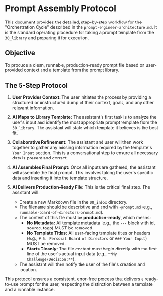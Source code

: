 # Prompt Assembly Protocol

This document provides the detailed, step-by-step workflow for the "Orchestration Cycle" described in the `prompt-engineer-architecture.md`. It is the standard operating procedure for taking a prompt template from the `30_library` and preparing it for execution.

## Objective
To produce a clean, runnable, production-ready prompt file based on user-provided context and a template from the prompt library.

## The 5-Step Protocol

1.  **User Provides Context:** The user initiates the process by providing a structured or unstructured dump of their context, goals, and any other relevant information.

2.  **AI Maps to Library Template:** The assistant's first task is to analyze the user's input and identify the most appropriate prompt template from the `30_library`. The assistant will state which template it believes is the best fit.

3.  **Collaborative Refinement:** The assistant and user will then work together to gather any missing information required by the template's `Your Input` section. This is a conversational step to ensure all necessary data is present and correct.

4.  **AI Assembles Final Prompt:** Once all inputs are gathered, the assistant will assemble the final prompt. This involves taking the user's specific data and inserting it into the template structure.

5.  **AI Delivers Production-Ready File:** This is the critical final step. The assistant will:
    *   Create a new Markdown file in the `00_inbox` directory.
    *   The filename should be descriptive and end with `-prompt.md` (e.g., `runnable-board-of-directors-prompt.md`).
    *   The content of this file must be **production-ready**, which means:
        *   **No Metadata:** All template metadata (e.g., the `---` block with id, source, tags) MUST be removed.
        *   **No Template Titles:** All user-facing template titles or headers (e.g., `# 5. Personal Board of Directors` or `### Your Input`) MUST be removed.
        *   **Starts Cleanly:** The file content must begin directly with the first line of the user's actual input data (e.g., `**My Challenge/Decision:**`).
    *   The assistant will then notify the user of the file's creation and location.

This protocol ensures a consistent, error-free process that delivers a ready-to-use prompt for the user, respecting the distinction between a template and a runnable instance.
